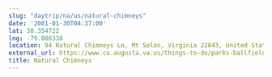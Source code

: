 ```yaml
---
slug: "daytrip/na/us/natural-chimneys"
date: '2001-01-30T04:37:00'
lat: 38.354722
lng: -79.086338
location: 94 Natural Chimneys Ln, Mt Solon, Virginia 22843, United States
external_url: https://www.co.augusta.va.us/things-to-do/parks-ballfields-trails-and-more/natural-chimneys
title: Natural Chimneys
---
```



